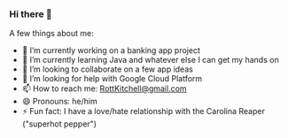 ### Hi there 👋

A few things about me:
- 🔭 I’m currently working on a banking app project
- 🌱 I’m currently learning Java and whatever else I can get my hands on
- 👯 I’m looking to collaborate on a few app ideas
- 🤔 I’m looking for help with Google Cloud Platform
- 📫 How to reach me: RottKitchell@gmail.com
- 😄 Pronouns: he/him
- ⚡ Fun fact: I have a love/hate relationship with the Carolina Reaper ("superhot pepper")

